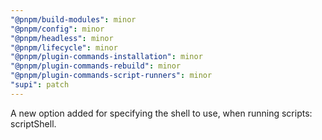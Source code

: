 ```yaml
---
"@pnpm/build-modules": minor
"@pnpm/config": minor
"@pnpm/headless": minor
"@pnpm/lifecycle": minor
"@pnpm/plugin-commands-installation": minor
"@pnpm/plugin-commands-rebuild": minor
"@pnpm/plugin-commands-script-runners": minor
"supi": patch
---
```


A new option added for specifying the shell to use, when running scripts: scriptShell.

